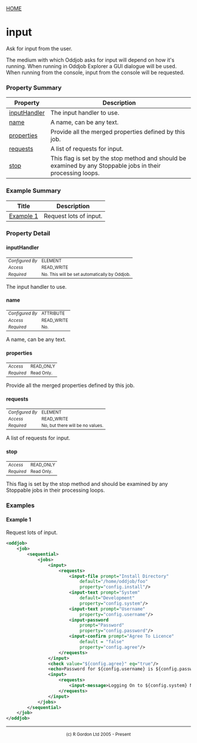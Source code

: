 [HOME](../../../README.md)
# input

Ask for input from the user.


The medium with
which Oddjob asks for input will depend on how it's running. When
running in Oddjob Explorer a GUI dialogue will be used. When running
from the console, input from the console will be requested.

### Property Summary

| Property | Description |
| -------- | ----------- |
| [inputHandler](#propertyinputHandler) | The input handler to use. | 
| [name](#propertyname) | A name, can be any text. | 
| [properties](#propertyproperties) | Provide all the merged properties defined by this job. | 
| [requests](#propertyrequests) | A list of requests for input. | 
| [stop](#propertystop) | This flag is set by the stop method and should be examined by any Stoppable jobs in their processing loops. | 


### Example Summary

| Title | Description |
| ----- | ----------- |
| [Example 1](#example1) | Request lots of input. |


### Property Detail
#### inputHandler <a name="propertyinputHandler"></a>

<table style='font-size:smaller'>
      <tr><td><i>Configured By</i></td><td>ELEMENT</td></tr>
      <tr><td><i>Access</i></td><td>READ_WRITE</td></tr>
      <tr><td><i>Required</i></td><td>No. This will be set automatically by Oddjob.</td></tr>
</table>

The input handler to use.

#### name <a name="propertyname"></a>

<table style='font-size:smaller'>
      <tr><td><i>Configured By</i></td><td>ATTRIBUTE</td></tr>
      <tr><td><i>Access</i></td><td>READ_WRITE</td></tr>
      <tr><td><i>Required</i></td><td>No.</td></tr>
</table>

A name, can be any text.

#### properties <a name="propertyproperties"></a>

<table style='font-size:smaller'>
      <tr><td><i>Access</i></td><td>READ_ONLY</td></tr>
      <tr><td><i>Required</i></td><td>Read Only.</td></tr>
</table>

Provide all the merged properties defined by this
job.

#### requests <a name="propertyrequests"></a>

<table style='font-size:smaller'>
      <tr><td><i>Configured By</i></td><td>ELEMENT</td></tr>
      <tr><td><i>Access</i></td><td>READ_WRITE</td></tr>
      <tr><td><i>Required</i></td><td>No, but there will be no values.</td></tr>
</table>

A list of requests for input.

#### stop <a name="propertystop"></a>

<table style='font-size:smaller'>
      <tr><td><i>Access</i></td><td>READ_ONLY</td></tr>
      <tr><td><i>Required</i></td><td>Read Only.</td></tr>
</table>

This flag is set by the stop method and should
be examined by any Stoppable jobs in their processing loops.


### Examples
#### Example 1 <a name="example1"></a>

Request lots of input.


```xml
<oddjob>
    <job>
        <sequential>
            <jobs>
                <input>
                    <requests>
                        <input-file prompt="Install Directory"
                            default="/home/oddjob/foo"
                            property="config.install"/>
                        <input-text prompt="System"
                            default="Development"
                            property="config.system"/>
                        <input-text prompt="Username"
                            property="config.username"/>
                        <input-password
                            prompt="Password"
                            property="config.password"/>
                        <input-confirm prompt="Agree To Licence"
                            default = "false"
                            property="config.agree"/>
                    </requests>
                </input>
                <check value="${config.agree}" eq="true"/>
                <echo>Password for ${config.username} is ${config.password}</echo>
                <input>
                    <requests>
                        <input-message>Logging On to ${config.system} Now!</input-message>
                    </requests>
                </input>
            </jobs>
        </sequential>
    </job>
</oddjob>
```



-----------------------

<div style='font-size: smaller; text-align: center;'>(c) R Gordon Ltd 2005 - Present</div>
